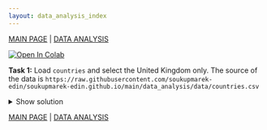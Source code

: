 ```yaml
---
layout: data_analysis_index
---
```


[MAIN PAGE](https://soukupmarek-edin.github.io/) | [DATA ANALYSIS](https://soukupmarek-edin.github.io/data_analysis/data_analysis_main.html)

[![Open In Colab](https://colab.research.google.com/assets/colab-badge.svg)](https://colab.research.google.com/drive/1z_S9y6VA5M3uab2UZJNhrPaUSsMbA2VZ?usp=sharing)

**Task 1:** Load `countries` and select the United Kingdom only. The source of the data is 
`https://raw.githubusercontent.com/soukupmarek-edin/soukupmarek-edin.github.io/main/data_analysis/data/countries.csv`

<details>
  <summary>Show solution</summary>
  
  ```python
source = "https://raw.githubusercontent.com/soukupmarek-edin/soukupmarek-edin.github.io/main/data_analysis/data/countries.csv"
countries_df = pd.read_csv(source, index_col='country').loc["United Kingdom"]
  ```
  
</details>


[MAIN PAGE](https://soukupmarek-edin.github.io/) | [DATA ANALYSIS](https://soukupmarek-edin.github.io/data_analysis/data_analysis_main.html)
